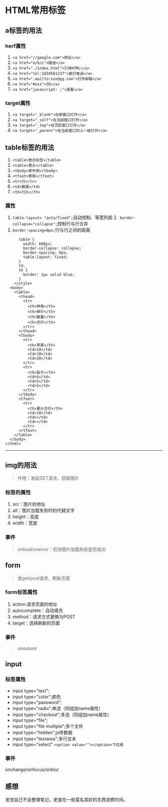 # HTML常用标签
## a标签的用法
### herf属性
1. `<a href="//google.com">网址</a>`
2. `<a href="a/b/c">路径</a>`
3. `<a href="./index.html">引用HTML</a>`
4. `<a href="tel:1834561237">拨打电话</a>`
5. `<a href=".mailto:xxx@qq.com">打开邮箱</a>`
6. `<a href="#xxx">ID</a>`
7. `<a href="javascript: ;">查看</a>`
### target属性
1. `<a target="_blank">在新窗口打开</a>`
2. `<a target="_self">在当前窗口打开</a>`
3. `<a target="_top">在顶层窗口打开</a>`
4. `<a target="_parent">在当前窗口的上一级打开</a>`
## table标签的用法
1. `<table>表总标签</table>`
2. `<table>表头</table>`
3. `<tbody>表中部</tbody>`
4. `<tfoot>表尾</tfoot>`
5. `<tr>行</tr>`
6. `<td>数据</td>`
7. `<th>行头</th>`
### 属性
1. `table-layout= "auto/fixed";`自动控制、等宽列距
2.` border-collapse="collapse";`控制行与行合并
3. `border-spacing=0px;`行与行之间的距离
``` <style>
      table {
        width: 600px;
        border-collapse: collapse;
        border-spacing: 0px;
        table-layout: fixed;
      }
      td,
      th {
        border: 1px solid blue;
      }
    </style>
  <body>
    <table>
      <thead>
        <tr>
          <th>种类</th>
          <th>单价</th>
          <th>数量</th>
          <th>总价</th>
        </tr>
      </thead>
      <tbody>
        <tr>
          <th>苹果</th>
          <td>10</td>
          <td>10</td>
          <td>30</td>
        </tr>
        <tr>
          <th>梨子</th>
          <td>5</td>
          <td>5</td>
          <td>2</td>
        </tr>
      </tbody>
      <tfoot>
        <tr>
          <th>累计总价</th>
          <td>10</td>
          <td></td>
          <td></td>
        </tr>
      </tfoot>
    </table>
  </body>
</html>
```
---
## img的用法
> 作用：发起GET请求，获取图片
### 标签的属性
1. src：图片的地址
2. alt：图片加载失败时的代替文字
3. height：高度
4. width：宽度
### 事件
> onload/onerror：检测图片加载失败是否成功
## form
> 发get/post请求，刷新页面
### form标签属性
1. action:请求页面的地址
2. autocomplete：自动填充
3. method：请求方式更换为POST
4. target：选择刷新的页面
### 事件
> onsubmit
## input
### 标签属性
- input type="text";
- input type="color";颜色
- input type="password";
- input type="radio";单选（同组加name属性）
- input type="checkout";多选（同组加name属性）
- input type="file";
- input type="file multiple";多个文件
- input type="hidden";js传数据
- input type="textarea";多行文本
- input type="select" ```<option value=""></option>下拉框```
### 事件
onchange/onfocus/onblur
## 感想
发觉自己不会整理笔记，老是在一些莫名其妙的东西浪费时间。
